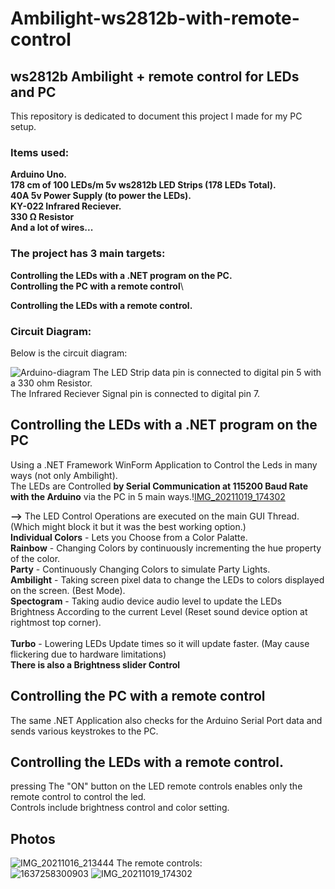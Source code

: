 # Ambilight-ws2812b-with-remote-control  

## ws2812b Ambilight + remote control for LEDs and PC
  This repository is dedicated to document this project I made for my PC setup.
### Items used:
  **Arduino Uno.\
  178 cm of 100 LEDs/m 5v ws2812b LED Strips (178 LEDs Total).\
  40A 5v Power Supply (to power the LEDs).\
  KY-022 Infrared Reciever.\
  330 Ω Resistor\
  And a lot of wires...**



### The project has **3** main targets:
  **Controlling the LEDs with a .NET program on the PC.**\
  **Controlling the PC with a remote control**\

  **Controlling the LEDs with a remote control.**

### Circuit Diagram:
  Below is the circuit diagram:




  ![Arduino-diagram](https://user-images.githubusercontent.com/52801196/142459418-9de6cd77-dacb-47a4-a21b-45125d318c4c.png)
  The LED Strip data pin is connected to digital pin 5 with a 330 ohm Resistor.\
  The Infrared Reciever Signal pin is connected to digital pin 7.
## Controlling the LEDs with a .NET program on the PC
  Using a .NET Framework WinForm Application to Control the Leds in many ways (not only Ambilight).\
  The LEDs are Controlled **by Serial Communication at 115200 Baud Rate with the Arduino** via the PC in 5 main ways.\![IMG_20211019_174302](https://user-images.githubusercontent.com/52801196/142471316-f561b05a-39aa-43a4-b5ed-0b1de6a9e33b.jpg)

  **-->** The LED Control Operations are executed on the main GUI Thread. (Which might block it but it was the best working option.)\
  **Individual Colors** - Lets you Choose from a Color Palatte.\
  **Rainbow** - Changing Colors by continuously incrementing the hue property of the color.\
  **Party** - Continuously Changing Colors to simulate Party Lights.\
  **Ambilight** - Taking screen pixel data to change the LEDs to colors displayed on the screen. (Best Mode).\
  **Spectogram** - Taking audio device audio level to update the LEDs Brightness According to the current Level (Reset sound device option at rightmost top corner). \
   \
  **Turbo** - Lowering LEDs Update times so it will update faster. (May cause flickering due to hardware limitations)\
  **There is also a Brightness slider Control**

## Controlling the PC with a remote control
  The same .NET Application also checks for the Arduino Serial Port data and sends various keystrokes to the PC.

## Controlling the LEDs with a remote control.
pressing The "ON" button on the LED remote controls enables only the remote control to control the led.\
Controls include brightness control and color setting.

## Photos
![IMG_20211016_213444](https://user-images.githubusercontent.com/52801196/142470433-9fb1de0c-5dad-4057-ae4c-f377d217943b.jpg)
The remote controls:\
![1637258300903](https://user-images.githubusercontent.com/52801196/142470793-93cb5baa-1b1a-4918-9836-f59e4a962d59.jpg)
![IMG_20211019_174302](https://user-images.githubusercontent.com/52801196/142471346-73e1c083-9f02-43fc-befa-3472a0947fdf.jpg)
